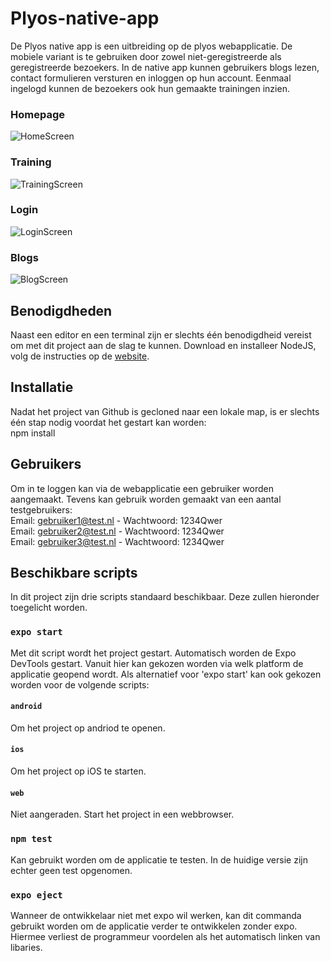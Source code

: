 # Plyos-native-app

De Plyos native app is een uitbreiding op de plyos webapplicatie. De mobiele variant is te gebruiken door zowel niet-geregistreerde als geregistreerde bezoekers. In de native app kunnen gebruikers blogs lezen, contact formulieren versturen en inloggen op hun account. Eenmaal ingelogd kunnen de bezoekers ook hun gemaakte trainingen inzien.

### Homepage
![HomeScreen](./assets/screens/home-screen.jpg)
### Training
![TrainingScreen](./assets/screens/training-screen.jpg)
### Login
![LoginScreen](./assets/screens/login-screen.jpg)
### Blogs
![BlogScreen](./assets/screens/blog-screen.jpg)

## Benodigdheden
Naast een editor en een terminal zijn er slechts één benodigdheid vereist om met dit project aan de slag te kunnen. Download en installeer NodeJS, volg de instructies op de [website](https://nodejs.org/en/). 

## Installatie
Nadat het project van Github is gecloned naar een lokale map, is er slechts één stap nodig voordat het gestart kan worden:  
npm install

## Gebruikers
Om in te loggen kan via de webapplicatie een gebruiker worden aangemaakt. Tevens kan gebruik worden gemaakt van een aantal testgebruikers:  
Email: gebruiker1@test.nl    -      Wachtwoord: 1234Qwer  
Email: gebruiker2@test.nl    -      Wachtwoord: 1234Qwer  
Email: gebruiker3@test.nl    -      Wachtwoord: 1234Qwer  

## Beschikbare scripts
In dit project zijn drie scripts standaard beschikbaar. Deze zullen hieronder toegelicht worden.

### `expo start`
Met dit script wordt het project gestart. Automatisch worden de Expo DevTools gestart. Vanuit hier kan gekozen worden via welk platform de applicatie geopend wordt. Als alternatief voor 'expo start' kan ook gekozen worden voor de volgende scripts:
#### `android`
Om het project op andriod te openen.
#### `ios`
Om het project op iOS te starten.
#### `web`
Niet aangeraden. Start het project in een webbrowser.

### `npm test`
Kan gebruikt worden om de applicatie te testen. In de huidige versie zijn echter geen test opgenomen. 

### `expo eject`
Wanneer de ontwikkelaar niet met expo wil werken, kan dit commanda gebruikt worden om de applicatie verder te ontwikkelen zonder expo.
Hiermee verliest de programmeur voordelen als het automatisch linken van libaries. 
